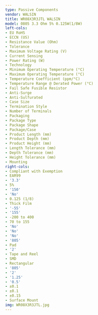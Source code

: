 ```yaml
---
type: Passive Components
vendor: WALSIN
title: WR08X3R3JTL WALSIN
model: 0805 3.3 Ohm 5% 0.125W(1/8W)
left-cols:
- EU RoHS
- ECCN (US)
- Resistance Value (Ohm)
- Tolerance
- Maximum Voltage Rating (V)
- Current Sensing
- Power Rating (W)
- Technology
- Minimum Operating Temperature (°C)
- Maximum Operating Temperature (°C)
- Temperature Coefficient (ppm/°C)
- Temperature Range @ Derated Power (°C)
- Fail Safe Fusible Resistor
- Anti-Surge
- Anti-Sulfurated
- Case Size
- Termination Style
- Number of Terminals
- Packaging
- Package Type
- Package Shape
- Package/Case
- Product Length (mm)
- Product Depth (mm)
- Product Height (mm)
- Length Tolerance (mm)
- Depth Tolerance (mm)
- Height Tolerance (mm)
- Mounting
right-cols:
- Compliant with Exemption
- EAR99
- '3.3'
- 5%
- '150'
- 'No'
- 0.125 (1/8)
- Thick Film
- '-55'
- '155'
- -200 to 400
- 70 to 155
- 'No'
- 'No'
- 'No'
- '805'
- Pad
- '2'
- Tape and Reel
- SMD
- Rectangular
- '805'
- '2'
- '1.25'
- '0.5'
- ±0.1
- ±0.1
- ±0.15
- Surface Mount
img: WR08X3R3JTL.jpg
---
```

